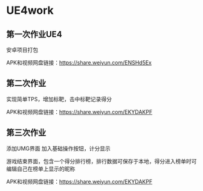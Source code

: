 # UE4work

## 第一次作业UE4

安卓项目打包


APK和视频网盘链接：https://share.weiyun.com/ENSHd5Ex



## 第二次作业

实现简单TPS，增加标靶，击中标靶记录得分

APK和视频网盘链接：https://share.weiyun.com/EKYDAKPF



## 第三次作业

添加UMG界面
加入基础操作按钮，计分显示


游戏结束界面，包含一个得分排行榜，排行数据可保存于本地，得分进入榜单时可编辑自己在榜单上显示的昵称

APK和视频网盘链接：https://share.weiyun.com/EKYDAKPF
